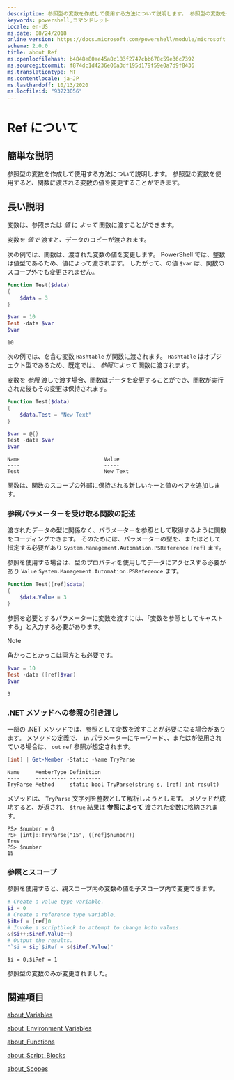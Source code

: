 ```yaml
---
description: 参照型の変数を作成して使用する方法について説明します。 参照型の変数を使用すると、関数に渡される変数の値を変更することができます。
keywords: powershell,コマンドレット
Locale: en-US
ms.date: 08/24/2018
online version: https://docs.microsoft.com/powershell/module/microsoft.powershell.core/about/about_ref?view=powershell-7&WT.mc_id=ps-gethelp
schema: 2.0.0
title: about_Ref
ms.openlocfilehash: b4848e80ae45a8c183f2747cbb678c59e36c7392
ms.sourcegitcommit: f874dc1d4236e06a3df195d179f59e0a7d9f8436
ms.translationtype: MT
ms.contentlocale: ja-JP
ms.lasthandoff: 10/13/2020
ms.locfileid: "93223056"
---
```

# <a name="about-ref"></a>Ref について

## <a name="short-description"></a>簡単な説明
参照型の変数を作成して使用する方法について説明します。 参照型の変数を使用すると、関数に渡される変数の値を変更することができます。

## <a name="long-description"></a>長い説明

変数は、参照または *値* に *よって* 関数に渡すことができます。

変数を *値で* 渡すと、データのコピーが渡されます。

次の例では、関数は、渡された変数の値を変更します。 PowerShell では、整数は値型であるため、値によって渡されます。
したがって、の値 `$var` は、関数のスコープ外でも変更されません。

```powershell
Function Test($data)
{
    $data = 3
}

$var = 10
Test -data $var
$var
```

```output
10
```

次の例では、を含む変数 `Hashtable` が関数に渡されます。 `Hashtable` はオブジェクト型であるため、既定では、 *参照によって* 関数に渡されます。

変数を *参照* 渡しで渡す場合、関数はデータを変更することができ、関数が実行された後もその変更は保持されます。

```powershell
Function Test($data)
{
    $data.Test = "New Text"
}

$var = @{}
Test -data $var
$var
```

```output
Name                           Value
----                           -----
Test                           New Text
```

関数は、関数のスコープの外部に保持される新しいキーと値のペアを追加します。

### <a name="writing-functions-to-accept-reference-parameters"></a>参照パラメーターを受け取る関数の記述

渡されたデータの型に関係なく、パラメーターを参照として取得するように関数をコーディングできます。 そのためには、パラメーターの型を、またはとして指定する必要があり `System.Management.Automation.PSReference` `[ref]` ます。

参照を使用する場合は、型のプロパティを使用してデータにアクセスする必要があり `Value` `System.Management.Automation.PSReference` ます。

```powershell
Function Test([ref]$data)
{
    $data.Value = 3
}
```

参照を必要とするパラメーターに変数を渡すには、「変数を参照としてキャストする」と入力する必要があります。

> [!NOTE]
> 角かっことかっこは両方とも必要です。

```powershell
$var = 10
Test -data ([ref]$var)
$var
```

```output
3
```

### <a name="passing-references-to-net-methods"></a>.NET メソッドへの参照の引き渡し

一部の .NET メソッドでは、参照として変数を渡すことが必要になる場合があります。 メソッドの定義で、 `in` パラメーターにキーワード、、またはが使用されている場合は、 `out` `ref` 参照が想定されます。

```powershell
[int] | Get-Member -Static -Name TryParse
```

```output
Name     MemberType Definition
----     ---------- ----------
TryParse Method     static bool TryParse(string s, [ref] int result)
```

メソッドは、 `TryParse` 文字列を整数として解析しようとします。 メソッドが成功すると、が返され、 `$true` 結果は **参照によって** 渡された変数に格納されます。

```
PS> $number = 0
PS> [int]::TryParse("15", ([ref]$number))
True
PS> $number
15
```

### <a name="references-and-scopes"></a>参照とスコープ

参照を使用すると、親スコープ内の変数の値を子スコープ内で変更できます。

```powershell
# Create a value type variable.
$i = 0
# Create a reference type variable.
$iRef = [ref]0
# Invoke a scriptblock to attempt to change both values.
&{$i++;$iRef.Value++}
# Output the results.
"`$i = $i;`$iRef = $($iRef.Value)"
```

```output
$i = 0;$iRef = 1
```

参照型の変数のみが変更されました。

## <a name="see-also"></a>関連項目

[about_Variables](about_Variables.md)

[about_Environment_Variables](about_Environment_Variables.md)

[about_Functions](about_Functions.md)

[about_Script_Blocks](about_Script_Blocks.md)

[about_Scopes](about_scopes.md)
